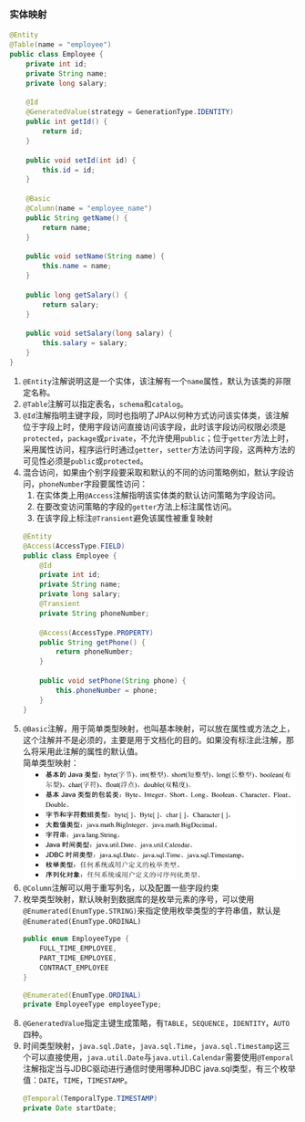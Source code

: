 ### 实体映射
```java
@Entity
@Table(name = "employee")
public class Employee {
    private int id;
    private String name;
    private long salary;

    @Id
    @GeneratedValue(strategy = GenerationType.IDENTITY)
    public int getId() {
        return id;
    }

    public void setId(int id) {
        this.id = id;
    }

    @Basic
    @Column(name = "employee_name")
    public String getName() {
        return name;
    }

    public void setName(String name) {
        this.name = name;
    }

    public long getSalary() {
        return salary;
    }

    public void setSalary(long salary) {
        this.salary = salary;
    }
}
```
1. `@Entity`注解说明这是一个实体，该注解有一个`name`属性，默认为该类的非限定名称。
2. `@Table`注解可以指定表名，`schema`和`catalog`。
3. `@Id`注解指明主键字段，同时也指明了JPA以何种方式访问该实体类，该注解位于字段上时，使用字段访问直接访问该字段，此时该字段访问权限必须是`protected`，`package`或`private`，不允许使用`public`；位于`getter`方法上时，采用属性访问，程序运行时通过`getter`，`setter`方法访问字段，这两种方法的可见性必须是`public`或`protected`。
4. 混合访问，如果由个别字段要采取和默认的不同的访问策略例如，默认字段访问，`phoneNumber`字段要属性访问：
    1. 在实体类上用`@Access`注解指明该实体类的默认访问策略为字段访问。 
    2. 在要改变访问策略的字段的`getter`方法上标注属性访问。
    3. 在该字段上标注`@Transient`避免该属性被重复映射
    ```java
    @Entity
    @Access(AccessType.FIELD)
    public class Employee {
        @Id
        private int id;
        private String name;
        private long salary;
        @Transient
        private String phoneNumber;

        @Access(AccessType.PROPERTY)
        public String getPhone() {
            return phoneNumber;
        }

        public void setPhone(String phone) {
            this.phoneNumber = phone;
        }
    }    
    ```
5. `@Basic`注解，用于简单类型映射，也叫基本映射，可以放在属性或方法之上，这个注解并不是必须的，主要是用于文档化的目的。如果没有标注此注解，那么将采用此注解的属性的默认值。    
    简单类型映射：   
    ![](../imgs/2018-12-25_232028.png) 
6. `@Column`注解可以用于重写列名，以及配置一些字段约束
7. 枚举类型映射，默认映射到数据库的是枚举元素的序号，可以使用`@Enumerated(EnumType.STRING)`来指定使用枚举类型的字符串值，默认是`@Enumerated(EnumType.ORDINAL)`   
    ```java
    public enum EmployeeType {
        FULL_TIME_EMPLOYEE,
        PART_TIME_EMPLOYEE,
        CONTRACT_EMPLOYEE
    }    
    ```
    ```java
    @Enumerated(EnumType.ORDINAL)
    private EmployeeType employeeType;
    ```
8. `@GeneratedValue`指定主键生成策略，有`TABLE`，`SEQUENCE`，`IDENTITY`，`AUTO`四种。
9. 时间类型映射，`java.sql.Date`，`java.sql.Time`，`java.sql.Timestamp`这三个可以直接使用，`java.util.Date`与`java.util.Calendar`需要使用`@Temporal`注解指定当与JDBC驱动进行通信时使用哪种JDBC java.sql类型，有三个枚举值：`DATE`，`TIME`，`TIMESTAMP`。  
    ```java
    @Temporal(TemporalType.TIMESTAMP)
    private Date startDate;    
    ```